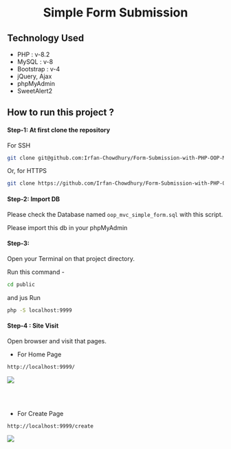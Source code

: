 <div align='center'>

# Simple Form Submission 

</div>

## Technology Used
- PHP : v-8.2
- MySQL : v-8 
- Bootstrap : v-4
- jQuery, Ajax
- phpMyAdmin
- SweetAlert2



## How to run this project ?


#### Step-1: At first clone the repository 

For SSH

```bash
git clone git@github.com:Irfan-Chowdhury/Form-Submission-with-PHP-OOP-MVC.git
```

Or, for HTTPS

```bash
git clone https://github.com/Irfan-Chowdhury/Form-Submission-with-PHP-OOP-MVC.git
```

#### Step-2: Import DB
Please check the Database named `oop_mvc_simple_form.sql` with this script.

Please import this db in your phpMyAdmin


#### Step-3: 
Open your Terminal on that project directory.

Run this command - 

```bash
cd public
```

and jus Run 

```bash
php -S localhost:9999
```

#### Step-4 : Site Visit
Open browser and visit that pages.

- For Home Page

```bash
http://localhost:9999/

```

<img src="https://snipboard.io/5XEfVR.jpg">


</br></br>

- For Create Page

```bash
http://localhost:9999/create

```

<img src="https://snipboard.io/kWS3o7.jpg">










